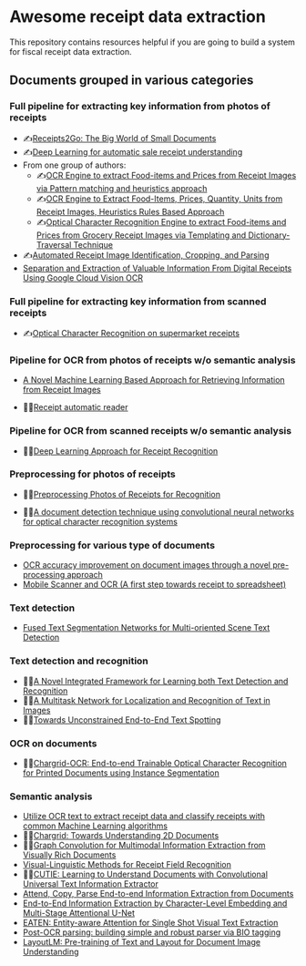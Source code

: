 # Awesome receipt data extraction

This repository contains resources helpful if you are going to build a system for fiscal receipt data extraction.

## Documents grouped in various categories

### Full pipeline for extracting key information from photos of receipts

* ✍️[Receipts2Go: The Big World of Small Documents](reviews/janssen2012receipts.md)
* ✍️[Deep Learning for automatic sale receipt understanding](reviews/raoui2017deep.md)
* From one group of authors:
  * ✍️[OCR Engine to extract Food-items and Prices from Receipt Images via Pattern matching and heuristics approach](reviews/ullah2017ocr.md)
  * ✍️[OCR Engine to Extract Food-Items, Prices, Quantity, Units from Receipt Images, Heuristics Rules Based Approach](reviews/ullah2018ocr.md)
  * ✍️[Optical Character Recognition Engine to extract Food-items and Prices from Grocery Receipt Images via Templating and Dictionary-Traversal Technique](reviews/sohani2018optical.md)
* ✍️[Automated Receipt Image Identification, Cropping, and Parsing](reviews/yue2018automated.md)
* [Separation and Extraction of Valuable Information From Digital Receipts Using Google Cloud Vision OCR](reviews/johansson2019separation.md)

### Full pipeline for extracting key information from scanned receipts

* ✍️[Optical Character Recognition on supermarket receipts](reviews/ziegaus2016optical.md)

### Pipeline for OCR from photos of receipts w/o semantic analysis

* [A Novel Machine Learning Based Approach for Retrieving Information from Receipt Images](reviews/szabo2014novel.md)

* ✍🏿[Receipt automatic reader](reviews/maslowa2019receipt.md)

### Pipeline for OCR from scanned receipts w/o semantic analysis

* ✍🏿[Deep Learning Approach for Receipt Recognition](reviews/le2019deep.md)

### Preprocessing for photos of receipts

* ✍🏿[Preprocessing Photos of Receipts for Recognition](reviews/korobacz2018preprocessing.md)

* ✍🏿[A document detection technique using convolutional neural networks for optical character recognition systems](reviews/dobai2019document.md)

### Preprocessing for various type of documents

* [OCR accuracy improvement on document images through a novel pre-processing approach](reviews/harraj2015ocr.md)
* [Mobile Scanner and OCR (A first step towards receipt to spreadsheet)](reviews/nshuti2015mobile.md)

### Text detection

* [Fused Text Segmentation Networks for Multi-oriented Scene Text Detection](reviews/dai2017fused.md)

### Text detection and recognition

* ✍🏿[A Novel Integrated Framework for Learning both Text Detection and Recognition](reviews/sui2018novel.md)
* ✍🏿[A Multitask Network for Localization and Recognition of Text in Images](reviews/sarshogh2019multi.md)
* ✍🏿[Towards Unconstrained End-to-End Text Spotting](reviews/qin2019towards.md)

### OCR on documents

* ✍🏿[Chargrid-OCR: End-to-end Trainable Optical Character Recognition for Printed Documents using Instance Segmentation](reviews/reisswig2019chargrid.md)

### Semantic analysis

* [Utilize OCR text to extract receipt data and classify receipts with common Machine Learning algorithms](reviews/odd2018utilize.md)
* ✍🏿[Chargrid: Towards Understanding 2D Documents](reviews/katti2018chargrid.md)
* ✍🏿[Graph Convolution for Multimodal Information Extraction from Visually Rich Documents](reviews/liu2019graph.md)
* [Visual-Linguistic Methods for Receipt Field Recognition](reviews/gal2018visual.md)
* ✍🏿[CUTIE: Learning to Understand Documents with Convolutional Universal Text Information Extractor](reviews/zhao2019cutie.md)
* [Attend, Copy, Parse End-to-end Information Extraction from Documents](reviews/palm2019attend.md)
* [End-to-End Information Extraction by Character-Level Embedding and Multi-Stage Attentional U-Net](reviews/dang2019end.md)
* [EATEN: Entity-aware Attention for Single Shot Visual Text Extraction](reviews/guo2019eaten.md)
* [Post-OCR parsing: building simple and robust parser via BIO tagging](reviews/hwang2019post.md)
* [LayoutLM: Pre-training of Text and Layout for Document Image Understanding](reviews/xu2019layout.md)
